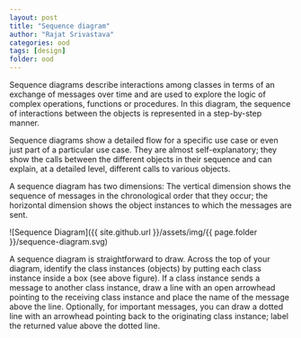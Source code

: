 ```yaml
---
layout: post
title: "Sequence diagram"
author: "Rajat Srivastava"
categories: ood
tags: [design]
folder: ood
---
```


Sequence diagrams describe interactions among classes in terms of an exchange of messages over time and are used to explore the logic of complex operations, functions or procedures. In this diagram, the sequence of interactions between the objects is represented in a step-by-step manner.

Sequence diagrams show a detailed flow for a specific use case or even just part of a particular use case. They are almost self-explanatory; they show the calls between the different objects in their sequence and can explain, at a detailed level, different calls to various objects.

A sequence diagram has two dimensions: The vertical dimension shows the sequence of messages in the chronological order that they occur; the horizontal dimension shows the object instances to which the messages are sent.

![Sequence Diagram]({{ site.github.url }}/assets/img/{{ page.folder }}/sequence-diagram.svg)

A sequence diagram is straightforward to draw. Across the top of your diagram, identify the class instances (objects) by putting each class instance inside a box (see above figure). If a class instance sends a message to another class instance, draw a line with an open arrowhead pointing to the receiving class instance and place the name of the message above the line. Optionally, for important messages, you can draw a dotted line with an arrowhead pointing back to the originating class instance; label the returned value above the dotted line.